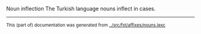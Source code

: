 Noun inflection
The Turkish language nouns inflect in cases.



* * *
<small>This (part of) documentation was generated from [../src/fst/affixes/nouns.lexc](http://github.com/giellalt/lang-tur/blob/main/../src/fst/affixes/nouns.lexc)</small>